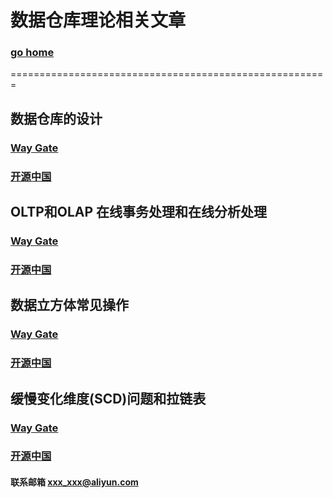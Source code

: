 # 数据仓库理论相关文章     
### [go home](../README.md)     
=======================================================    
## 数据仓库的设计
### [Way Gate](/design.md)      
### [开源中国](https://my.oschina.net/u/2969788/blog/1611973)    

## OLTP和OLAP 在线事务处理和在线分析处理
### [Way Gate](/oltpAndOlap.md)      
### [开源中国](https://my.oschina.net/u/2969788/blog/2875200)   

## 数据立方体常见操作
### [Way Gate](/cube.md)      
### [开源中国](https://my.oschina.net/u/2969788/blog/3100715)   
  
## 缓慢变化维度(SCD)问题和拉链表
### [Way Gate](/scd.md)      
### [开源中国](https://my.oschina.net/u/2969788/blog/4288538)   
  


#### 联系邮箱 xxx_xxx@aliyun.com
